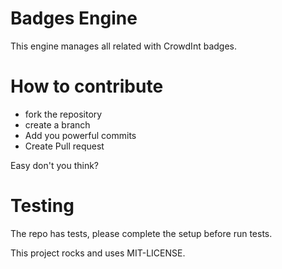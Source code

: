 # Badges Engine

This engine manages all related with CrowdInt badges.

# How to contribute

* fork the repository
* create a branch
* Add you powerful commits
* Create Pull request

Easy don't you think?

# Testing

The repo has tests, please complete the setup before run tests.

This project rocks and uses MIT-LICENSE.
